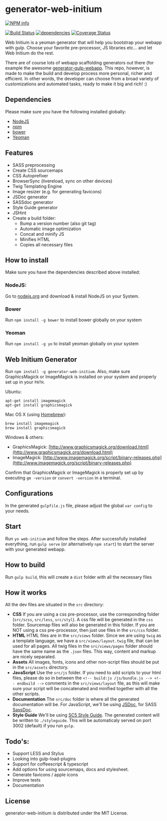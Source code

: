 # generator-web-initium
[![NPM info](https://nodei.co/npm/generator-web-initium.png?downloads=true)](https://nodei.co/npm/generator-web-initium.png?downloads=true)

[![Build Status](https://travis-ci.org/chrisvanmook/generator-web-initium.svg?branch=master)](https://travis-ci.org/chrisvanmook/generator-web-initium) [![dependencies](https://david-dm.org/chrisvanmook/generator-web-initium.svg)](https://david-dm.org/chrisvanmook/generator-web-initium.svg) [![Coverage Status](https://coveralls.io/repos/chrisvanmook/generator-web-initium/badge.svg?branch=master)](https://coveralls.io/r/chrisvanmook/generator-web-initium?branch=master)

Web Initium is a yeoman generator that will help you bootstrap your webapp with gulp.
Choose your favorite pre-processor, JS libraries etc... and let Web Initium do the rest.

There are of course lots of webapp scaffolding generators out there (for example the awesome [generator-gulp-webapp](https://github.com/yeoman/generator-gulp-webapp/). This repo, however, is made to make the build and develop process more personal, richer and efficient. In other words, the developer can choose from a broad variety of customizations and automated tasks, ready to make it big and rich! :)

## Dependencies
Please make sure you have the following installed globally:
- [NodeJS](https://nodejs.org/)
- [npm](https://www.npmjs.com/)
- [bower](http://bower.io/)
- [Yeoman](http://yeoman.io/)

## Features
- SASS preprocessing
- Create CSS sourcemaps
- CSS Autoprefixer
- BrowserSync (livereload, sync on other devices)
- Twig Templating Engine
- Image resizer (e.g. for generating favicons)
- JSDoc generator
- SASSdoc generator
- Style Guide generator
- JSHint
- Create a build folder:
    - Bump a version number (also git tag)
    - Automatic image optimization
    - Concat and minify JS
    - Minifies HTML
    - Copies all necessary files

## How to install
Make sure you have the dependencies described above installed:
### NodeJS:
Go to [nodejs.org](https://nodejs.org/) and download & install NodeJS on your System.

### Bower
Run `npm install -g bower` to install bower globally on your system

### Yeoman
Run `npm install -g yo` to install yeoman globally on your system

## Web Initium Generator
Run `npm install -g generator-web-initium`.
Also, make sure GraphicsMagick or ImageMagick is installed on your system and properly set up in your `PATH`.

Ubuntu:

```shell
apt-get install imagemagick
apt-get install graphicsmagick
```

Mac OS X (using [Homebrew](http://brew.sh/)):

```shell
brew install imagemagick
brew install graphicsmagick
```

Windows & others:
- GraphicsMagick: [http://www.graphicsmagick.org/download.html](http://www.graphicsmagick.org/download.html)
- ImageMagick: [http://www.imagemagick.org/script/binary-releases.php](http://www.imagemagick.org/script/binary-releases.php)

Confirm that GraphicsMagick or ImageMagick is properly set up by executing `gm -version` or `convert -version` in a terminal.

## Configurations
In the generated `gulpfile.js` file, please adjust the global `var config` to your needs.

## Start
Run `yo web-initium` and follow the steps. After successfully installed everything, run `gulp serve` (or alternatively `npm start`) to start the server with your generated webapp.

## How to build
Run `gulp build`, this will create a `dist` folder with all the necessary files

## How it works
All the dev files are situated in the `src` directory:
- **CSS** If you are using a css pre-processor, use the corresponding folder (`src/scss`, `src/less`, `src/styl`). A css file will be generated in the `css` folder. Sourcemap files will also be generated in this folder. If you are NOT using a css pre-processor, then just use files in the `src/css` folder.
- **HTML** HTML files are in the `src/views` folder. Since we are using `twig` as a template language, we have a `src/views/layout.twig` file, that can be used for all pages. All twig files in the `src/views/pages` folder should have the same name as the `.json` files. This way, content and markup are nicely separated.
- **Assets** All images, fonts, icons and other non-script files should be put in the `src/assets` directory.
- **JavaScript** Use the `src/js` folder. If you need to add scripts to your html files, please do so in between the `<!-- build:js /js/bundle.js --> <!-- endbuild -->` comments in the `src/views/layout` file, as this will make sure your script will be concatenated and minified together with all the other scripts.
- **Documentation** The `src/doc` folder is where all the generated documentation will be. For JavaScript, we'll be using [JSDoc](http://usejsdoc.org/), for SASS [SassDoc](http://sassdoc.com/).
- **Style Guide** We'll be using [SC5 Style Guide](http://styleguide.sc5.io/). The generated content will be written to `./styleguide`. This will be automaticaly served on port 3002 (default) if you run `gulp`.

## Todo's:
- Support LESS and Stylus
- Looking into gulp-load-plugins
- Support for coffeescript & typescript
- Add options for using sourcemaps, docs and stylesheet.
- Generate favicons / apple icons
- Improve tests
- Documentation

## License
generator-web-initium is distributed under the MIT License.
